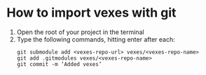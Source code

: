 # How to import vexes with git

1. Open the root of your project in the terminal
2. Type the following commands, hitting enter after each:
    ```
    git submodule add <vexes-repo-url> vexes/<vexes-repo-name>
    git add .gitmodules vexes/<vexes-repo-name>
    git commit -m ‘Added vexes’
    ```
